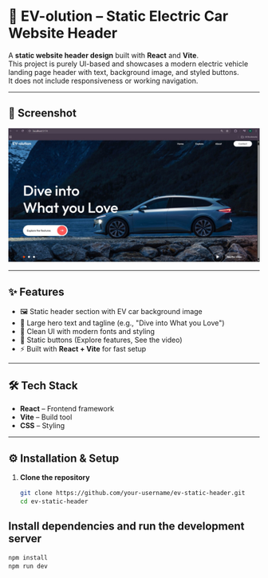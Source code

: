 # 🚗 EV-olution – Static Electric Car Website Header

A **static website header design** built with **React** and **Vite**.  
This project is purely UI-based and showcases a modern electric vehicle landing page header with text, background image, and styled buttons.  
It does not include responsiveness or working navigation.

---

## 📸 Screenshot
![EV Car Website Header](./Screenshots/EV-websit-header.jpg)

---

## ✨ Features
- 🖼️ Static header section with EV car background image  
- 📝 Large hero text and tagline (e.g., "Dive into What you Love")  
- 🎨 Clean UI with modern fonts and styling  
- 🔘 Static buttons (Explore features, See the video)  
- ⚡ Built with **React + Vite** for fast setup  

---

## 🛠️ Tech Stack
- **React** – Frontend framework  
- **Vite** – Build tool  
- **CSS** – Styling  

---

## ⚙️ Installation & Setup

1. **Clone the repository**
   ```bash
   git clone https://github.com/your-username/ev-static-header.git
   cd ev-static-header
## Install dependencies and run the development server
 ```bash
npm install
npm run dev



